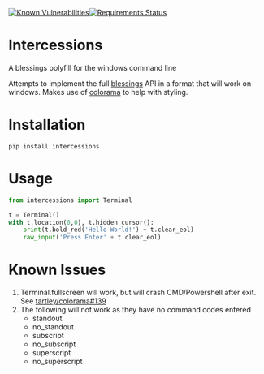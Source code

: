 [![Known Vulnerabilities](https://snyk.io/test/github/eeems/intercessions/badge.svg)](https://snyk.io/test/github/eeems/intercessions)[![Requirements Status](https://requires.io/github/Eeems/intercessions/requirements.svg?branch=master)](https://requires.io/github/Eeems/intercessions/requirements/?branch=master)

# Intercessions
A blessings polyfill for the windows command line

Attempts to implement the full [blessings](https://pypi.python.org/pypi/blessings/) API in a format that will work on windows. Makes use of [colorama](https://pypi.python.org/pypi/colorama) to help with styling.

# Installation
``pip install intercessions``

# Usage
```python
from intercessions import Terminal

t = Terminal()
with t.location(0,0), t.hidden_cursor():
    print(t.bold_red('Hello World!') + t.clear_eol)
    raw_input('Press Enter' + t.clear_eol)

```

# Known Issues
1. Terminal.fullscreen will work, but will crash CMD/Powershell after exit. See [tartley/colorama#139](https://github.com/tartley/colorama/pull/139#issuecomment-340211264)
2. The following will not work as they have no command codes entered
   * standout
   * no_standout
   * subscript
   * no_subscript
   * superscript
   * no_superscript
